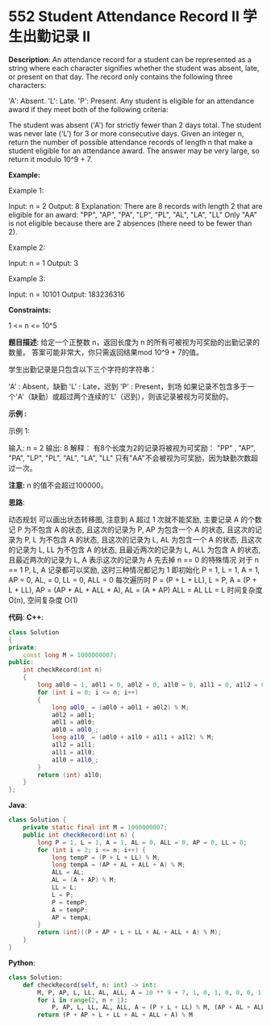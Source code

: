 # 552 Student Attendance Record II 学生出勤记录 II

__Description__:
An attendance record for a student can be represented as a string where each character signifies whether the student was absent, late, or present on that day. The record only contains the following three characters:

'A': Absent.
'L': Late.
'P': Present.
Any student is eligible for an attendance award if they meet both of the following criteria:

The student was absent ('A') for strictly fewer than 2 days total.
The student was never late ('L') for 3 or more consecutive days.
Given an integer n, return the number of possible attendance records of length n that make a student eligible for an attendance award. The answer may be very large, so return it modulo 10^9 + 7.

__Example:__

Example 1:

Input: n = 2
Output: 8
Explanation: There are 8 records with length 2 that are eligible for an award:
"PP", "AP", "PA", "LP", "PL", "AL", "LA", "LL"
Only "AA" is not eligible because there are 2 absences (there need to be fewer than 2).

Example 2:

Input: n = 1
Output: 3

Example 3:

Input: n = 10101
Output: 183236316

__Constraints:__

1 <= n <= 10^5

__题目描述__:
给定一个正整数 n，返回长度为 n 的所有可被视为可奖励的出勤记录的数量。 答案可能非常大，你只需返回结果mod 10^9 + 7的值。

学生出勤记录是只包含以下三个字符的字符串：

'A' : Absent，缺勤
'L' : Late，迟到
'P' : Present，到场
如果记录不包含多于一个'A'（缺勤）或超过两个连续的'L'（迟到），则该记录被视为可奖励的。

__示例 :__

示例 1:

输入: n = 2
输出: 8
解释：
有8个长度为2的记录将被视为可奖励：
"PP" , "AP", "PA", "LP", "PL", "AL", "LA", "LL"
只有"AA"不会被视为可奖励，因为缺勤次数超过一次。

__注意:__
n 的值不会超过100000。

__思路__:

动态规划
可以画出状态转移图, 注意到 A 超过 1 次就不能奖励, 主要记录 A 的个数
记 P 为不包含 A 的状态, 且这次的记录为 P, AP 为包含一个 A 的状态, 且这次的记录为 P, L 为不包含 A 的状态, 且这次的记录为 L, AL 为包含一个 A 的状态, 且这次的记录为 L, LL 为不包含 A 的状态, 且最近两次的记录为 L, ALL 为包含 A 的状态, 且最近两次的记录为 L, A 表示这次的记录为 A
先去掉 n == 0 的特殊情况
对于 n == 1
P, L, A 记录都可以奖励, 这时三种情况都记为 1
即初始化 P = 1, L = 1, A = 1, AP = 0, AL, = 0, LL = 0, ALL = 0
每次遍历时
P = (P + L + LL),
L = P,
A = (P + L + LL),
AP = (AP + AL + ALL + A),
AL = (A + AP)
ALL = AL
LL = L
时间复杂度 O(n), 空间复杂度 O(1)

__代码__:
__C++__:

```C++
class Solution 
{
private:
    const long M = 1000000007;
public:
    int checkRecord(int n) 
    {
        long a0l0 = 1, a0l1 = 0, a0l2 = 0, a1l0 = 0, a1l1 = 0, a1l2 = 0;
        for (int i = 0; i <= n; i++) 
        {
            long a0l0_ = (a0l0 + a0l1 + a0l2) % M;
            a0l2 = a0l1;
            a0l1 = a0l0;
            a0l0 = a0l0_;
            long a1l0_ = (a0l0 + a1l0 + a1l1 + a1l2) % M;
            a1l2 = a1l1;
            a1l1 = a1l0;
            a1l0 = a1l0_;
        }
        return (int) a1l0;
    }
};
```

__Java__:

```Java
class Solution {
    private static final int M = 1000000007; 
    public int checkRecord(int n) {
        long P = 1, L = 1, A = 1, AL = 0, ALL = 0, AP = 0, LL = 0;
        for (int i = 2; i <= n; i++) {
            long tempP = (P + L + LL) % M;
            long tempA = (AP + AL + ALL + A) % M;
            ALL = AL;
            AL = (A + AP) % M;
            LL = L;
            L = P;
            P = tempP;
            A = tempP;
            AP = tempA;
        }
        return (int)((P + AP + L + LL + AL + ALL + A) % M);
    }
}
```

__Python__:

```Python
class Solution:
    def checkRecord(self, n: int) -> int:
        M, P, AP, L, LL, AL, ALL, A = 10 ** 9 + 7, 1, 0, 1, 0, 0, 0, 1
        for i in range(2, n + 1):
            P, AP, L, LL, AL, ALL, A = (P + L + LL) % M, (AP + AL + ALL + A) % M, P, L, (AP + A) % M, AL, (P + L + LL) % M
        return (P + AP + L + LL + AL + ALL + A) % M
```
